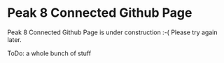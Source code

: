 # Peak 8 Connected Github Page

Peak 8 Connected Github Page is under construction :-( Please try again later.

ToDo: a whole bunch of stuff
